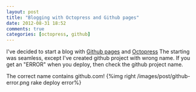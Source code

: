 ```yaml
---
layout: post
title: "Blogging with Octopress and Github pages"
date: 2012-08-31 18:52
comments: true
categories: [octopress, github]
---
```


I've decided to start a blog with [Github pages](http://pages.github.com) and [Octopress](http://octopress.org) The starting was seamless, except I've created github project with wrong name. If you get an "ERROR" when you deploy, then check the github project name.

The correct name contains github.com!
{%img right /images/post/github-error.png rake deploy error%}
